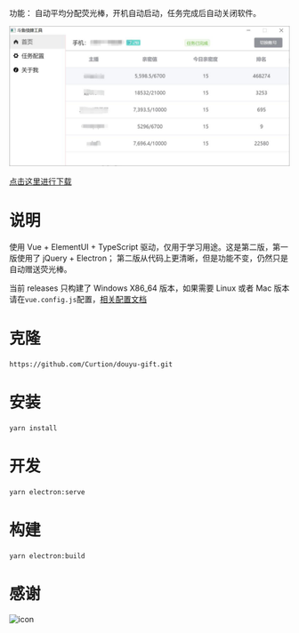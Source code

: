 功能： 自动平均分配荧光棒，开机自动启动，任务完成后自动关闭软件。

![](./doc/img.jpg)

[点击这里进行下载](https://github.com/Curtion/douyu-gift/releases)

# 说明

使用 Vue + ElementUI + TypeScript 驱动，仅用于学习用途。这是第二版，第一版使用了 jQuery + Electron；
第二版从代码上更清晰，但是功能不变，仍然只是自动赠送荧光棒。

当前 releases 只构建了 Windows X86_64 版本，如果需要 Linux 或者 Mac 版本请在`vue.config.js`配置，[相关配置文档](https://nklayman.github.io/vue-cli-plugin-electron-builder/guide/configuration.html#configuring-electron-builder)

# 克隆

`https://github.com/Curtion/douyu-gift.git`

# 安装

`yarn install`

# 开发

`yarn electron:serve`

# 构建

`yarn electron:build`

# 感谢

![icon](https://img.icons8.com/color/96/000000/intellij-idea.png)

